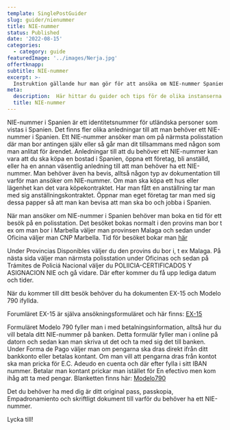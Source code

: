 ```yaml
---
template: SinglePostGuider
slug: guider/nienummer
title: NIE-nummer 
status: Published
date: '2022-08-15'
categories:
  - category: guide
featuredImage: '../images/Nerja.jpg'
offertknapp: 
subtitle: NIE-nummer
excerpt: >-
  Instruktion gällande hur man gör för att ansöka om NIE-nummer Spanien
meta:
  description:  Här hittar du guider och tips för de olika instanserna du kan behöva besöka 
  title: NIE-nummer
---
```



NIE-nummer i Spanien är ett identitetsnummer för utländska personer som vistas i Spanien. Det finns fler olika anledningar till att man behöver ett NIE-nummer i Spanien. Ett NIE-nummer ansöker man om på närmsta polisstation där man bor antingen själv eller så går man dit tillsammans med någon som man anlitat för ärendet. Anledningar till att du behöver ett NIE-nummer kan vara att du ska köpa en bostad i Spanien, öppna ett företag, bli anställd, eller ha en annan väsentlig anledning till att man behöver ha ett NIE-nummer. Man behöver även ha bevis, alltså någon typ av dokumentation till varför man ansöker om NIE-nummer. Om man ska köpa ett hus eller lägenhet kan det vara köpekontraktet. Har man fått en anställning tar man med sig anställningskontraktet. Öppnar man eget företag tar man med sig dessa papper så att man kan bevisa att man ska bo och jobba i Spanien. 

När man ansöker om NIE-nummer i Spanien behöver man boka en tid för ett besök på en polisstation. Det besöket bokas normalt i den provins man bor t ex om man bor i Marbella väljer man provinsen Malaga och sedan under Oficina väljer man CNP Marbella. Tid för besöket bokar man <a href="https://icp.administracionelectronica.gob.es/icpco/index.html" target="_blank" ref="nofollow">här</a>

Under Provincias Disponibles väljer du den provins du bor i, t ex Malaga. 
På nästa sida väljer man närmsta polisstation under Oficinas och sedan på Trámites de Policiá Nacional väljer du POLIICIA-CERTIFICADOS Y ASIGNACION NIE och gå vidare. 
Där efter kommer du få upp lediga datum och tider. 

När du kommer till ditt besök behöver du ha dokumenten EX-15 och Modelo 790 ifyllda. 

Forumläret EX-15 är själva ansökningsformuläret och här finns: [EX-15](https://www.inclusion.gob.es/documents/410169/2156469/15-Formulario_NIE_y_certificados.pdf)

Formuläret Modelo 790 fyller man i med betalningsinformation, alltså hur du vill betala ditt NIE-nummer på banken. Detta formulär fyller man i online på datorn och sedan kan man skriva ut det och ta med sig det till banken. Under Forma de Pago väljer man om pengarna ska dras direkt ifrån ditt bankkonto eller betalas kontant. Om man vill att pengarna dras från kontot ska man pricka för E.C. Adeudo en cuenta och där efter fylla i sitt IBAN nummer. Betalar man kontant prickar man istället för En efectivo men kom ihåg att ta med pengar. Blanketten finns här: [Modelo790](https://sede.policia.gob.es:38089/Tasa790_012/ImpresoRellenar)

Det du behöver ha med dig är ditt original pass, passkopia, Empadronamiento och skriftligt dokument till varför du behöver ha ett NIE-nummer.

Lycka till!




